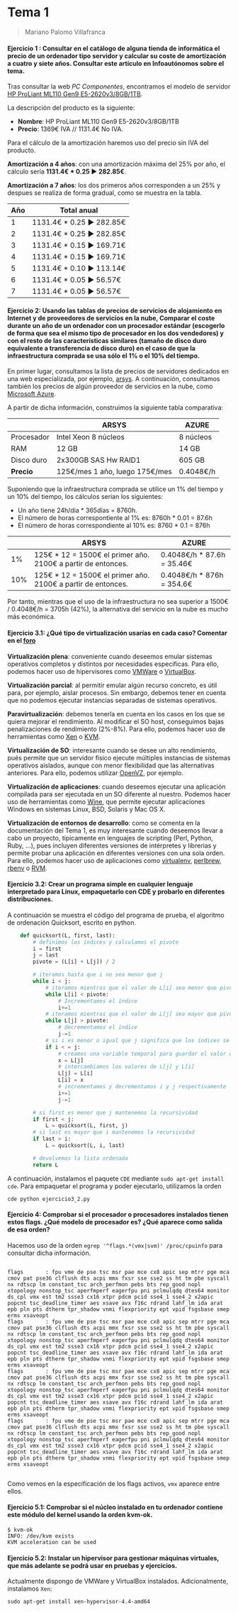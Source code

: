 Tema 1
===
> Mariano Palomo Villafranca

#### Ejercicio 1 : Consultar en el catálogo de alguna tienda de informática el precio de un ordenador tipo servidor y calcular su coste de amortización a cuatro y siete años. Consultar este artículo en Infoautónomos sobre el tema.

Tras consultar la web *PC Componentes*, encontramos el modelo de servidor [HP ProLiant ML110 Gen9 E5-2620v3/8GB/1TB](http://www.pccomponentes.com/hp_proliant_ml110_gen9_e5_2620v3_8gb_1tb.html).

La descripción del producto es la siguiente:
- **Nombre**: HP ProLiant ML110 Gen9 E5-2620v3/8GB/1TB
- **Precio**: 1369€ IVA // 1131.4€ No IVA.

Para el cálculo de la amortización haremos uso del precio sin IVA del producto.

**Amortización a 4 años**: con una amortización máxima del 25% por año, el cálculo sería **1131.4€ * 0.25 ► 282.85€**.

**Amortización a 7 años**: los dos primeros años corresponden  a un 25% y despues se realiza de forma gradual, como se muestra en la tabla.

|    Año     |        Total anual        |
| ---------- | ------------------------- |
|    1       | 1131.4€ * 0.25 ► 282.85€  |
|    2       | 1131.4€ * 0.25 ► 282.85€  |
|    3       | 1131.4€ * 0.15 ► 169.71€  |
|    4       | 1131.4€ * 0.15 ► 169.71€  |
|    5       | 1131.4€ * 0.10 ► 113.14€  |
|    6       | 1131.4€ * 0.05 ► 56.57€   |
|    7       | 1131.4€ * 0.05 ► 56.57€   |

#### Ejercicio 2: Usando las tablas de precios de servicios de alojamiento en Internet y de proveedores de servicios en la nube, Comparar el coste durante un año de un ordenador con un procesador estándar (escogerlo de forma que sea el mismo tipo de procesador en los dos vendedores) y con el resto de las características similares (tamaño de disco duro equivalente a transferencia de disco duro) en el caso de que la infraestructura comprada se usa sólo el 1% o el 10% del tiempo.

En primer lugar, consultamos la lista de precios de servidores dedicados en una web especializada, por ejemplo, [arsys](http://www.arsys.es/servidores/dedicados). A continuación, consultamos también los precios de algún proveedor de servicios en la nube, como [Microsoft Azure](https://azure.microsoft.com/es-es/pricing/details/virtual-machines/#Linux).

A partir de dicha información, construimos la siguiente tabla comparativa:

|| ARSYS | AZURE |
|-| ----- | ----- |
| Procesador | Intel Xeon 8 núcleos | 8 núcleos |
| RAM | 12 GB | 14 GB |
| Disco duro | 2x300GB SAS Hw RAID1 | 605 GB |
| **Precio** | 125€/mes 1 año, luego 175€/mes |0.4048€/h

Suponiendo que la infraestructura comprada se utilice un 1% del tiempo y un 10% del tiempo, los cálculos serían los siguientes:

- Un año tiene 24h/dia * 365días = 8760h.
- El número de horas correspontiente al 1% es: 8760h * 0.01 = 87.6h
- El número de horas correspondiente al 10% es: 8760 * 0.1 = 876h

|| ARSYS | AZURE |
|-| ----- | ----- |
| 1% | 125€ * 12 = 1500€ el primer año. 2100€ a partir de entonces. | 0.4048€/h * 87.6h = 35.46€
| 10% | 125€ * 12 = 1500€ el primer año. 2100€ a partir de entonces. | 0.4048€/h * 876h = 354.6€

Por tanto, mientras que el uso de la infraestructura no sea superior a 1500€ / 0.4048€/h = 3705h (42%), la alternativa del servicio en la nube es mucho más económica.

#### Ejercicio 3.1: ¿Qué tipo de virtualización usarías en cada caso? Comentar en el [foro](https://github.com/JJ/IV-2015-16/issues/1)

**Virtualización plena**: conveniente cuando deseemos emular sistemas operativos completos y distintos por necesidades especificas. Para ello, podemos hacer uso de hipervisores como [VMWare](www.vmware.com) o [VirtualBox](https://www.virtualbox.org).

**Virtualización parcial**: al permitir emular algún recurso concreto, es útil para, por ejemplo, aislar procesos. Sin embargo, debemos tener en cuenta que no podemos ejecutar instancias separadas de sistemas operativos.

**Paravirtualización**: debemos tenerla en cuenta en los casos en los que se quiera mejorar el rendimiento. Al modificar el SO host, conseguimos bajas penalizaciones de rendimiento (2%-8%). Para ello, podemos hacer uso de herramientas como [Xen](http://www.xenproject.org/) o [KVM](http://www.linux-kvm.org/page/Main_Page).

**Virtualización de SO**: interesante cuando se desee un alto rendimiento, pués permite que un servidor físico ejecute múltiples instancias de sistemas operativos aislados, aunque con menor flexibilidad que las alternativas anteriores. Para ello, podemos utilizar [OpenVZ](https://openvz.org/Main_Page), por ejemplo.

**Virtualización de aplicaciones**: cuando deseemos ejecutar una aplicación compilada para ser ejecutada en un SO diferente al nuestro. Podemos hacer uso de herramientas como [Wine](https://www.winehq.org/), que permite ejecutar aplicaciones Windows en sistemas Linux, BSD, Solaris y Mac OS X.

**Virtualización de entornos de desarrollo**: como se comenta en la documentación del Tema 1, es muy interesante cuando deseemos llevar a cabo un proyecto, tipicamente en lenguajes de scripting (Perl, Python, Ruby, ...), pues incluyen diferentes versiones de intérpretes y librerias y permite probar una aplicación en diferentes versiones con una sola orden. Para ello, podemos hacer uso de aplicaciones como [virtualenv](https://virtualenv.pypa.io/), [perlbrew](perlbrew.pl), [rbenv](rbenv.org) o [RVM](https://rvm.io/).

#### Ejercicio 3.2: Crear un programa simple en cualquier lenguaje interpretado para Linux, empaquetarlo con CDE y probarlo en diferentes distribuciones.

A continuación se muestra el código del programa de prueba, el algoritmo de ordenación Quicksort, escrito en python.

```python
    def quicksort(L, first, last):
        # definimos los índices y calculamos el pivote
        i = first
        j = last    
        pivote = (L[i] + L[j]) / 2

        # iteramos hasta que i no sea menor que j
        while i < j:
            # iteramos mientras que el valor de L[i] sea menor que pivote
            while L[i] < pivote:
                # Incrementamos el índice
                i+=1
            # iteramos mientras que el valor de L[j] sea mayor que pivote
            while L[j] > pivote:
                # decrementamos el índice
                j-=1
            # si i es menor o igual que j significa que los índices se han cruzado
            if i < = j:
                # creamos una variable temporal para guardar el valor de L[j]
                x = L[j]
                # intercambiamos los valores de L[j] y L[i]
                L[j] = L[i]
                L[i] = x
                # incrementamos y decrementamos i y j respectivamente
                i+=1
                j-=1

        # si first es menor que j mantenemos la recursividad
        if first < j:
            L = quicksort(L, first, j)
        # si last es mayor que i mantenemos la recursividad
        if last > i:
            L = quicksort(L, i, last)

        # devolvemos la lista ordenada
        return L
```

A continuación, instalamos el paquete `CDE` mediante `sudo apt-get install cde`. Para empaquetar el programa y poder ejecutarlo, utilizamos la orden

    cde python ejercicio3_2.py

#### Ejercicio 4: Comprobar si el procesador o procesadores instalados tienen estos flags. ¿Qué modelo de procesador es? ¿Qué aparece como salida de esa orden?

Hacemos uso de la orden `egrep '^flags.*(vmx|svm)' /proc/cpuinfo` para consultar dicha información.

```

flags		: fpu vme de pse tsc msr pae mce cx8 apic sep mtrr pge mca cmov pat pse36 clflush dts acpi mmx fxsr sse sse2 ss ht tm pbe syscall nx rdtscp lm constant_tsc arch_perfmon pebs bts rep_good nopl xtopology nonstop_tsc aperfmperf eagerfpu pni pclmulqdq dtes64 monitor ds_cpl vmx est tm2 ssse3 cx16 xtpr pdcm pcid sse4_1 sse4_2 x2apic popcnt tsc_deadline_timer aes xsave avx f16c rdrand lahf_lm ida arat epb pln pts dtherm tpr_shadow vnmi flexpriority ept vpid fsgsbase smep erms xsaveopt
flags		: fpu vme de pse tsc msr pae mce cx8 apic sep mtrr pge mca cmov pat pse36 clflush dts acpi mmx fxsr sse sse2 ss ht tm pbe syscall nx rdtscp lm constant_tsc arch_perfmon pebs bts rep_good nopl xtopology nonstop_tsc aperfmperf eagerfpu pni pclmulqdq dtes64 monitor ds_cpl vmx est tm2 ssse3 cx16 xtpr pdcm pcid sse4_1 sse4_2 x2apic popcnt tsc_deadline_timer aes xsave avx f16c rdrand lahf_lm ida arat epb pln pts dtherm tpr_shadow vnmi flexpriority ept vpid fsgsbase smep erms xsaveopt
flags		: fpu vme de pse tsc msr pae mce cx8 apic sep mtrr pge mca cmov pat pse36 clflush dts acpi mmx fxsr sse sse2 ss ht tm pbe syscall nx rdtscp lm constant_tsc arch_perfmon pebs bts rep_good nopl xtopology nonstop_tsc aperfmperf eagerfpu pni pclmulqdq dtes64 monitor ds_cpl vmx est tm2 ssse3 cx16 xtpr pdcm pcid sse4_1 sse4_2 x2apic popcnt tsc_deadline_timer aes xsave avx f16c rdrand lahf_lm ida arat epb pln pts dtherm tpr_shadow vnmi flexpriority ept vpid fsgsbase smep erms xsaveopt
flags		: fpu vme de pse tsc msr pae mce cx8 apic sep mtrr pge mca cmov pat pse36 clflush dts acpi mmx fxsr sse sse2 ss ht tm pbe syscall nx rdtscp lm constant_tsc arch_perfmon pebs bts rep_good nopl xtopology nonstop_tsc aperfmperf eagerfpu pni pclmulqdq dtes64 monitor ds_cpl vmx est tm2 ssse3 cx16 xtpr pdcm pcid sse4_1 sse4_2 x2apic popcnt tsc_deadline_timer aes xsave avx f16c rdrand lahf_lm ida arat epb pln pts dtherm tpr_shadow vnmi flexpriority ept vpid fsgsbase smep erms xsaveopt


```
Como vemos en la especificación de los flags activos, `vmx` aparece entre ellos.

#### Ejercicio 5.1: Comprobar si el núcleo instalado en tu ordenador contiene este módulo del kernel usando la orden kvm-ok.

```
$ kvm-ok
INFO: /dev/kvm exists
KVM acceleration can be used
```

#### Ejercicio 5.2: Instalar un hipervisor para gestionar máquinas virtuales, que más adelante se podrá usar en pruebas y ejercicios.

Actualmente dispongo de VMWare y VirtualBox instalados. Adicionalmente, instalamos `Xen`:

    sudo apt-get install xen-hypervisor-4.4-amd64
